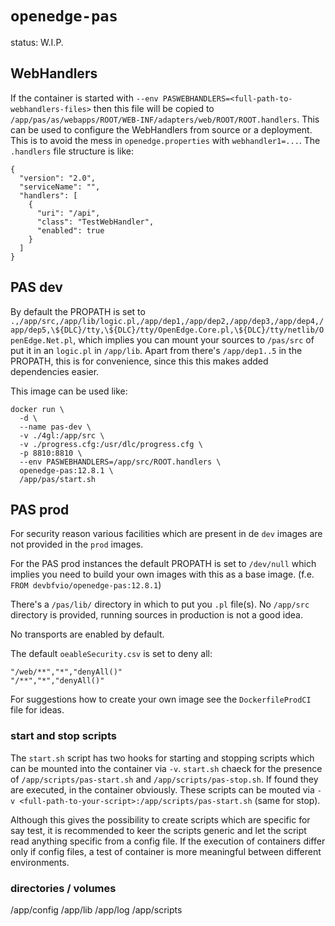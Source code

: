 # `openedge-pas`

status: W.I.P.

## WebHandlers
If the container is started with `--env PASWEBHANDLERS=<full-path-to-webhandlers-files>` then this file will be copied to 
`/app/pas/as/webapps/ROOT/WEB-INF/adapters/web/ROOT/ROOT.handlers`. This can be used to configure the WebHandlers from source or a deployment. 
This is to avoid the mess in `openedge.properties` with `webhandler1=...`.
The `.handlers` file structure is like:
```
{
  "version": "2.0",
  "serviceName": "",
  "handlers": [
    {
      "uri": "/api",
      "class": "TestWebHandler",
      "enabled": true
    }
  ]
}
```

## PAS dev
By default the PROPATH is set to `.,/app/src,/app/lib/logic.pl,/app/dep1,/app/dep2,/app/dep3,/app/dep4,/app/dep5,\${DLC}/tty,\${DLC}/tty/OpenEdge.Core.pl,\${DLC}/tty/netlib/OpenEdge.Net.pl`, which implies you can mount your sources to `/pas/src` of put it in an `logic.pl` in `/app/lib`.
Apart from there's `/app/dep1..5` in the PROPATH, this is for convenience, since this this makes added dependencies easier.

This image can be used like:
```
docker run \
  -d \
  --name pas-dev \
  -v ./4gl:/app/src \
  -v ./progress.cfg:/usr/dlc/progress.cfg \
  -p 8810:8810 \
  --env PASWEBHANDLERS=/app/src/ROOT.handlers \
  openedge-pas:12.8.1 \
  /app/pas/start.sh
```

## PAS prod
For security reason various facilities which are present in de `dev` images are not provided in the `prod` images. 

For the PAS prod instances the default PROPATH is set to `/dev/null` which implies you need to build your own images with this as a base image. (f.e. `FROM devbfvio/openedge-pas:12.8.1`)

There's a `/pas/lib/` directory in which to put you `.pl` file(s). No `/app/src` directory is provided, running sources in production is not a good idea.

No transports are enabled by default. 

The default `oeableSecurity.csv` is set to deny all: 
```
"/web/**","*","denyAll()"
"/**","*","denyAll()"
```

For suggestions how to create your own image see the `DockerfileProdCI` file for ideas. 

### start and stop scripts
The `start.sh` script has two hooks for starting and stopping scripts which can be mounted into the container via `-v`.
`start.sh` chaeck for the presence of `/app/scripts/pas-start.sh` and `/app/scripts/pas-stop.sh`. If found they are executed, in the container obviously. These scripts can be mouted via `-v <full-path-to-your-script>:/app/scripts/pas-start.sh` (same for stop).

Although this gives the possibility to create scripts which are specific for say test, it is recommended to keer the scripts generic and let the script read anything specific from a config file. If the execution of containers differ only if config files, a test of container is more meaningful between different environments.

### directories / volumes
/app/config
/app/lib
/app/log
/app/scripts
